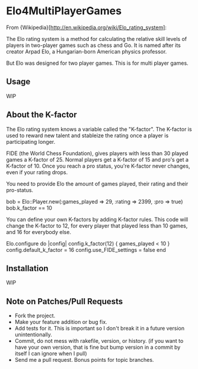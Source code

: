 # Elo4MultiPlayerGames

From {Wikipedia}[http://en.wikipedia.org/wiki/Elo_rating_system]:

The Elo rating system is a method for calculating the relative skill levels of
players in two-player games such as chess and Go. It is named after its creator
Arpad Elo, a Hungarian-born American physics professor.

But Elo was designed for two player games.
This is for multi player games.

## Usage

WIP

## About the K-factor

The Elo rating system knows a variable called the "K-factor". The K-factor is used
to reward new talent and stableize the rating once a player is participating longer.

FIDE (the World Chess Foundation), gives players with less than 30 played games a
K-factor of 25. Normal players get a K-factor of 15 and pro's get a K-factor of 10.
Once you reach a pro status, you're K-factor never changes, even if your rating drops.

You need to provide Elo the amount of games played, their rating and their pro-status.

  bob = Elo::Player.new(:games_played => 29, :rating => 2399, :pro => true)
  bob.k_factor == 10

You can define your own K-factors by adding K-factor rules.
This code will change the K-factor to 12, for every player that played less than 10
games, and 16 for everybody else.

  Elo.configure do |config|
    config.k_factor(12) { games_played < 10 }
    config.default_k_factor = 16
    config.use_FIDE_settings = false
  end

## Installation

WIP

## Note on Patches/Pull Requests
 
* Fork the project.
* Make your feature addition or bug fix.
* Add tests for it. This is important so I don't break it in a
  future version unintentionally.
* Commit, do not mess with rakefile, version, or history.
  (if you want to have your own version, that is fine but bump version in a commit by itself I can ignore when I pull)
* Send me a pull request. Bonus points for topic branches.
